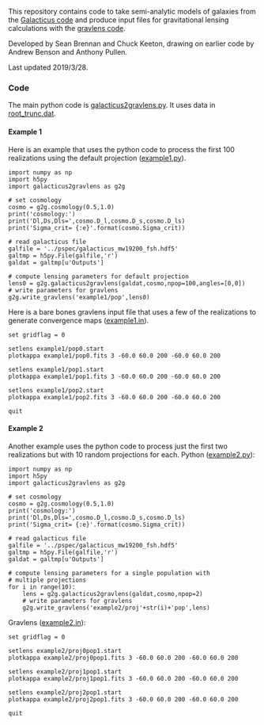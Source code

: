 This repository contains code to take semi-analytic models of galaxies from the [Galacticus code](https://bitbucket.org/galacticusdev/galacticus/wiki/Home) and produce input files for gravitational lensing calculations with the [gravlens code](http://www.physics.rutgers.edu/~keeton/gravlens/2012WS).

Developed by Sean Brennan and Chuck Keeton, drawing on earlier code by Andrew Benson and Anthony Pullen.

Last updated 2019/3/28.

### Code

The main python code is [galacticus2gravlens.py](galacticus2gravlens.py). It uses data in [root_trunc.dat](root_trunc.dat).

#### Example 1

Here is an example that uses the python code to process the first 100 realizations using the default projection ([example1.py](example1.py)).

```
import numpy as np
import h5py
import galacticus2gravlens as g2g

# set cosmology
cosmo = g2g.cosmology(0.5,1.0)
print('cosmology:')
print('Dl,Ds,Dls=',cosmo.D_l,cosmo.D_s,cosmo.D_ls)
print('Sigma_crit= {:e}'.format(cosmo.Sigma_crit))

# read galacticus file
galfile = '../pspec/galacticus_mw19200_fsh.hdf5'
galtmp = h5py.File(galfile,'r')
galdat = galtmp[u'Outputs']

# compute lensing parameters for default projection
lens0 = g2g.galacticus2gravlens(galdat,cosmo,npop=100,angles=[0,0])
# write parameters for gravlens
g2g.write_gravlens('example1/pop',lens0)
```

Here is a bare bones gravlens input file that uses a few of the realizations to generate convergence maps ([example1.in](example1.in)).

```
set gridflag = 0

setlens example1/pop0.start
plotkappa example1/pop0.fits 3 -60.0 60.0 200 -60.0 60.0 200

setlens example1/pop1.start
plotkappa example1/pop1.fits 3 -60.0 60.0 200 -60.0 60.0 200

setlens example1/pop2.start
plotkappa example1/pop2.fits 3 -60.0 60.0 200 -60.0 60.0 200

quit
```

#### Example 2

Another example uses the python code to process just the first two realizations but with 10 random projections for each. Python ([example2.py](example2.py)):

```
import numpy as np
import h5py
import galacticus2gravlens as g2g

# set cosmology
cosmo = g2g.cosmology(0.5,1.0)
print('cosmology:')
print('Dl,Ds,Dls=',cosmo.D_l,cosmo.D_s,cosmo.D_ls)
print('Sigma_crit= {:e}'.format(cosmo.Sigma_crit))

# read galacticus file
galfile = '../pspec/galacticus_mw19200_fsh.hdf5'
galtmp = h5py.File(galfile,'r')
galdat = galtmp[u'Outputs']

# compute lensing parameters for a single population with
# multiple projections
for i in range(10):
    lens = g2g.galacticus2gravlens(galdat,cosmo,npop=2)
    # write parameters for gravlens
    g2g.write_gravlens('example2/proj'+str(i)+'pop',lens)
```

Gravlens ([example2.in](example2.in)):

```
set gridflag = 0

setlens example2/proj0pop1.start
plotkappa example2/proj0pop1.fits 3 -60.0 60.0 200 -60.0 60.0 200

setlens example2/proj1pop1.start
plotkappa example2/proj1pop1.fits 3 -60.0 60.0 200 -60.0 60.0 200

setlens example2/proj2pop1.start
plotkappa example2/proj2pop1.fits 3 -60.0 60.0 200 -60.0 60.0 200

quit
```
